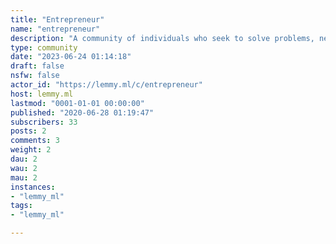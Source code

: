 ```yaml
---
title: "Entrepreneur" 
name: "entrepreneur"
description: "A community of individuals who seek to solve problems, network professionally, collaborate on projects and make the world a better place. Be professional, humble, and open to new ideas."
type: community
date: "2023-06-24 01:14:18"
draft: false
nsfw: false
actor_id: "https://lemmy.ml/c/entrepreneur"
host: lemmy.ml
lastmod: "0001-01-01 00:00:00"
published: "2020-06-28 01:19:47"
subscribers: 33
posts: 2
comments: 3
weight: 2
dau: 2
wau: 2
mau: 2
instances:
- "lemmy_ml"
tags: 
- "lemmy_ml"

---
```

